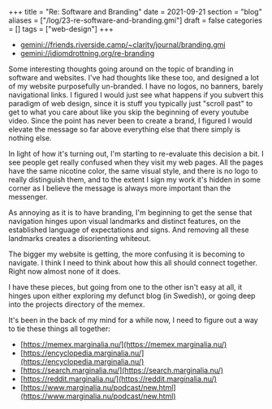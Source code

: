 +++
title = "Re: Software and Branding"
date = 2021-09-21
section = "blog"
aliases = ["/log/23-re-software-and-branding.gmi"]
draft = false
categories = []
tags = ["web-design"]
+++


* [gemini://friends.riverside.camp/~clarity/journal/branding.gmi](gemini://friends.riverside.camp/~clarity/journal/branding.gmi)
* [gemini://idiomdrottning.org/re-branding](gemini://idiomdrottning.org/re-branding)

Some interesting thoughts going around on the topic of branding in software and websites. I've had thoughts like these too, and designed a lot of my website purposefully un-branded. I have no logos, no banners, barely navigational links. I figured I would just see what happens if you subvert this paradigm of web design, since it is stuff you typically just "scroll past" to get to what you care about like you skip the beginning of every youtube video. Since the point has never been to create a brand, I figured I would elevate the message so far above everything else that there simply is nothing else.

In light of how it's turning out, I'm starting to re-evaluate this decision a bit. I see people get really confused when they visit my web pages. All the pages have the same nicotine color, the same visual style, and there is no logo to really distinguish them, and to the extent I sign my work it's hidden in some corner as I believe the message is always more important than the messenger. 

As annoying as it is to have branding, I'm beginning to get the sense that navigation hinges upon visual landmarks and distinct features, on the established language of expectations and signs. And removing all these landmarks creates a disorienting whiteout. 

The bigger my website is getting, the more confusing it is becoming to navigate. I think I need to think about how this all should connect together. Right now almost none of it does.

I have these pieces, but going from one to the other isn't easy at all, it hinges upon either exploring my defunct blog (in Swedish), or going deep into the projects directory of the memex.

It's been in the back of my mind for a while now, I need to figure out a way to tie these things all together:

* [https://memex.marginalia.nu/](https://memex.marginalia.nu/)
* [https://encyclopedia.marginalia.nu/](https://encyclopedia.marginalia.nu/)
* [https://search.marginalia.nu/](https://search.marginalia.nu/)
* [https://reddit.marginalia.nu/](https://reddit.marginalia.nu/)
* [https://www.marginalia.nu/podcast/new.html](https://www.marginalia.nu/podcast/new.html)

